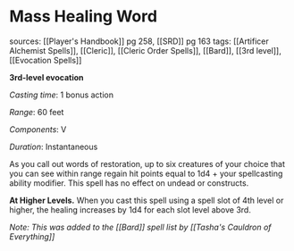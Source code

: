 # Mass Healing Word
sources: [[Player's Handbook]] pg 258, [[SRD]] pg 163
tags: [[Artificer Alchemist Spells]], [[Cleric]], [[Cleric Order Spells]], [[Bard]], [[3rd level]], [[Evocation Spells]]

**3rd-level evocation**

*Casting time*: 1 bonus action

*Range*: 60 feet

*Components*: V

*Duration*: Instantaneous

As you call out words of restoration, up to six creatures of your choice that you can see within range regain hit points equal to 1d4 + your spellcasting ability modifier. This spell has no effect on undead or constructs.

**At Higher Levels.** When you cast this spell using a spell slot of 4th level or higher, the healing increases by 1d4 for each slot level above 3rd.

*Note: This was added to the [[Bard]] spell list by [[Tasha's Cauldron of Everything]]*